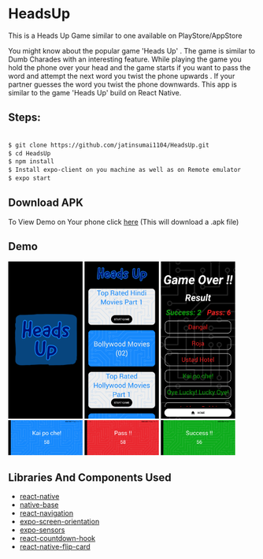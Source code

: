 # HeadsUp

This is a Heads Up Game similar to one available on PlayStore/AppStore

You might know about the popular game 'Heads Up' . The game is similar to Dumb Charades with an interesting feature. While playing the game you hold the phone over your head and the game starts if you want to pass the word and attempt the next word you twist the phone upwards . If your partner guesses the word you twist the phone downwards. This app is similar to the game 'Heads Up' build on React Native.

## Steps: 
```sh

$ git clone https://github.com/jatinsumai1104/HeadsUp.git
$ cd HeadsUp
$ npm install
$ Install expo-client on you machine as well as on Remote emulator
$ expo start

```

## Download APK

To View Demo on Your phone click <a href="apk/headsup.apk" download>here</a> (This will download a .apk file)

## Demo

<img src="assets/demo/spalsh.jpg" width="30%">   <img src="assets/demo/home.jpg" width="30%">   <img src="assets/demo/result.jpg" width="30%">
<img src="assets/demo/game.jpg" width="30%">  <img src="assets/demo/pass.jpg" width="30%">  <img src="assets/demo/success.jpg" width="30%">   

## Libraries And Components Used

* [react-native](https://reactnative.dev/)
* [native-base](https://nativebase.io/)
* [react-navigation](https://reactnavigation.org/)
* [expo-screen-orientation](https://docs.expo.io/versions/latest/sdk/screen-orientation)
* [expo-sensors](https://docs.expo.io/versions/latest/sdk/sensors)
* [react-countdown-hook](https://www.npmjs.com/package/react-countdown-hook)
* [react-native-flip-card](https://www.npmjs.com/package/react-native-flip-card)
